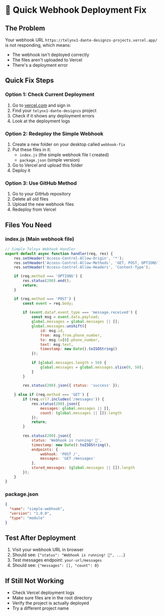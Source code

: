 # 🚀 Quick Webhook Deployment Fix

## The Problem
Your webhook URL `https://telynx1-dante-designzs-projects.vercel.app/` is not responding, which means:
- The webhook isn't deployed correctly
- The files aren't uploaded to Vercel
- There's a deployment error

## Quick Fix Steps

### Option 1: Check Current Deployment
1. Go to [vercel.com](https://vercel.com) and sign in
2. Find your `telynx1-dante-designzs` project
3. Check if it shows any deployment errors
4. Look at the deployment logs

### Option 2: Redeploy the Simple Webhook
1. Create a new folder on your desktop called `webhook-fix`
2. Put these files in it:
   - `index.js` (the simple webhook file I created)
   - `package.json` (simple version)
3. Go to Vercel and upload this folder
4. Deploy it

### Option 3: Use GitHub Method
1. Go to your GitHub repository
2. Delete all old files
3. Upload the new webhook files
4. Redeploy from Vercel

## Files You Need

### index.js (Main webhook file)
```javascript
// Simple Telnyx Webhook Handler
export default async function handler(req, res) {
    res.setHeader('Access-Control-Allow-Origin', '*');
    res.setHeader('Access-Control-Allow-Methods', 'GET, POST, OPTIONS');
    res.setHeader('Access-Control-Allow-Headers', 'Content-Type');

    if (req.method === 'OPTIONS') {
        res.status(200).end();
        return;
    }

    if (req.method === 'POST') {
        const event = req.body;
        
        if (event.data?.event_type === 'message.received') {
            const msg = event.data.payload;
            global.messages = global.messages || [];
            global.messages.unshift({
                id: msg.id,
                from: msg.from.phone_number,
                to: msg.to[0].phone_number,
                text: msg.text,
                timestamp: new Date().toISOString()
            });
            
            if (global.messages.length > 50) {
                global.messages = global.messages.slice(0, 50);
            }
        }
        
        res.status(200).json({ status: 'success' });
        
    } else if (req.method === 'GET') {
        if (req.url?.includes('/messages')) {
            res.status(200).json({
                messages: global.messages || [],
                count: (global.messages || []).length
            });
            return;
        }
        
        res.status(200).json({
            status: 'Webhook is running! 🚀',
            timestamp: new Date().toISOString(),
            endpoints: {
                webhook: 'POST /',
                messages: 'GET /messages'
            },
            stored_messages: (global.messages || []).length
        });
    }
}
```

### package.json
```json
{
  "name": "simple-webhook",
  "version": "1.0.0",
  "type": "module"
}
```

## Test After Deployment
1. Visit your webhook URL in browser
2. Should see: `{"status": "Webhook is running! 🚀", ...}`
3. Test messages endpoint: `your-url/messages`
4. Should see: `{"messages": [], "count": 0}`

## If Still Not Working
- Check Vercel deployment logs
- Make sure files are in the root directory
- Verify the project is actually deployed
- Try a different project name
